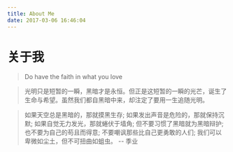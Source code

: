 ```yaml
---
title: About Me
date: 2017-03-06 16:46:04
---
```


# 关于我

>Do have the faith in what you love

>光明只是短暂的一瞬，黑暗才是永恒。但正是这短暂的一瞬的光芒，诞生了生命与希望。虽然我们都自黑暗中来，却注定了要用一生追随光明。

>如果天空总是黑暗的，那就摸黑生存;
如果发出声音是危险的，那就保持沉默;
如果自觉无力发光，那就蜷伏于墙角;
但不要习惯了黑暗就为黑暗辩护;
也不要为自己的苟且而得意;
不要嘲讽那些比自己更勇敢的人们;
我们可以卑微如尘土，但不可扭曲如蛆虫。 -- 季业